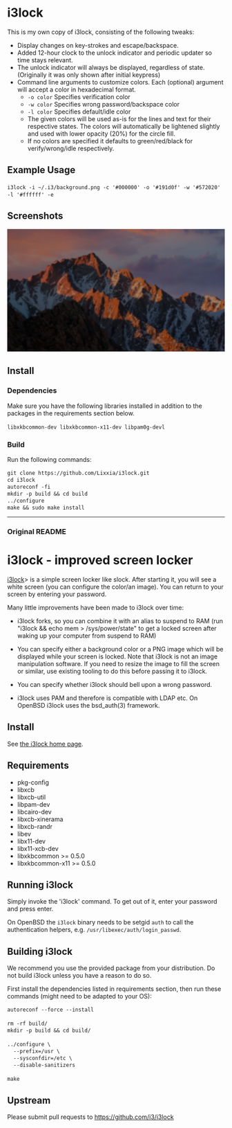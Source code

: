 i3lock
======

This is my own copy of i3lock, consisting of the following tweaks: 
- Display changes on key-strokes and escape/backspace.
- Added 12-hour clock to the unlock indicator and periodic updater so time stays relevant. 
- The unlock indicator will always be displayed, regardless of state. (Originally it was only shown after initial keypress) 
- Command line arguments to customize colors. Each (optional) argument will accept a color in hexadecimal format. 
  - `-o color` Specifies verification color
  - `-w color` Specifies wrong password/backspace color
  - `-l color` Specifies default/idle color
  - The given colors will be used as-is for the lines and text for their respective states. The colors will automatically be lightened slightly and used with lower opacity (20%) for the circle fill. 
  - If no colors are specified it defaults to green/red/black for verify/wrong/idle respectively.

## Example Usage
`i3lock -i ~/.i3/background.png -c '#000000' -o '#191d0f' -w '#572020' -l '#ffffff' -e`

## Screenshots


![Default](/images/example.png?raw=true "")



<p>

## Install

### Dependencies

Make sure you have the following libraries installed in addition to the packages in the requirements section below.

`libxkbcommon-dev libxkbcommon-x11-dev libpam0g-devl`

### Build

Run the following commands: 
```
git clone https://github.com/Lixxia/i3lock.git
cd i3lock
autoreconf -fi
mkdir -p build && cd build
../configure
make && sudo make install
```

---

### Original README

i3lock - improved screen locker
===============================
[i3lock](https://i3wm.org/i3lock/)> is a simple screen locker like slock.
After starting it, you will see a white screen (you can configure the
color/an image). You can return to your screen by entering your password.

Many little improvements have been made to i3lock over time:

- i3lock forks, so you can combine it with an alias to suspend to RAM
  (run "i3lock && echo mem > /sys/power/state" to get a locked screen
   after waking up your computer from suspend to RAM)

- You can specify either a background color or a PNG image which will be
  displayed while your screen is locked. Note that i3lock is not an image
manipulation software. If you need to resize the image to fill the screen
or similar, use existing tooling to do this before passing it to i3lock.

- You can specify whether i3lock should bell upon a wrong password.

- i3lock uses PAM and therefore is compatible with LDAP etc.
  On OpenBSD i3lock uses the bsd_auth(3) framework.

Install
-------

See [the i3lock home page](https://i3wm.org/i3lock/).

Requirements
------------
- pkg-config
- libxcb
- libxcb-util
- libpam-dev
- libcairo-dev
- libxcb-xinerama
- libxcb-randr
- libev
- libx11-dev
- libx11-xcb-dev
- libxkbcommon >= 0.5.0
- libxkbcommon-x11 >= 0.5.0

Running i3lock
-------------
Simply invoke the 'i3lock' command. To get out of it, enter your password and
press enter.

On OpenBSD the `i3lock` binary needs to be setgid `auth` to call the
authentication helpers, e.g. `/usr/libexec/auth/login_passwd`.

Building i3lock
---------------
We recommend you use the provided package from your distribution. Do not build
i3lock unless you have a reason to do so.

First install the dependencies listed in requirements section, then run these
commands (might need to be adapted to your OS):
```
autoreconf --force --install

rm -rf build/
mkdir -p build && cd build/

../configure \
  --prefix=/usr \
  --sysconfdir=/etc \
  --disable-sanitizers

make
```

Upstream
--------
Please submit pull requests to https://github.com/i3/i3lock
